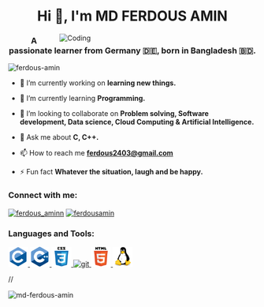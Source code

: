 <h1 align="center">Hi 👋, I'm MD FERDOUS AMIN</h1>
<img align="right" alt="Coding" width="400" src="https://media2.giphy.com/media/qgQUggAC3Pfv687qPC/giphy.gif?cid=790b7611201d89201ffce773ace4c902264fcd2901b8e2c3&rid=giphy.gif&ct=g">

<h3 align="center">A passionate learner from Germany 🇩🇪, born in Bangladesh 🇧🇩.</h3>

<p align="left"> <img src="https://komarev.com/ghpvc/?username=ferdous-amin&label=Profile%20views&color=0e75b6&style=flat" alt="ferdous-amin" /> </p>

- 🔭 I’m currently working on **learning new things.**

- 🌱 I’m currently learning **Programming.**

- 👯 I’m looking to collaborate on **Problem solving, Software development, Data science, Cloud Computing & Artificial Intelligence.**

- 💬 Ask me about **C, C++.**

- 📫 How to reach me **ferdous2403@gmail.com**

- ⚡ Fun fact **Whatever the situation, laugh and be happy.**

<h3 align="left">Connect with me:</h3>
<p align="left">
<a href="https://twitter.com/ferdous_aminn" target="blank"><img align="center" src="https://raw.githubusercontent.com/rahuldkjain/github-profile-readme-generator/master/src/images/icons/Social/twitter.svg" alt="ferdous_aminn" height="30" width="40" /></a>
<a href="https://linkedin.com/in/ferdousamin" target="blank"><img align="center" src="https://raw.githubusercontent.com/rahuldkjain/github-profile-readme-generator/master/src/images/icons/Social/linked-in-alt.svg" alt="ferdousamin" height="30" width="40" /></a>
</p>

<h3 align="left">Languages and Tools:</h3>
<p align="left"> <a href="https://www.cprogramming.com/" target="_blank" rel="noreferrer"> <img src="https://raw.githubusercontent.com/devicons/devicon/master/icons/c/c-original.svg" alt="c" width="40" height="40"/> </a> <a href="https://www.w3schools.com/cpp/" target="_blank" rel="noreferrer"> <img src="https://raw.githubusercontent.com/devicons/devicon/master/icons/cplusplus/cplusplus-original.svg" alt="cplusplus" width="40" height="40"/> </a> <a href="https://www.w3schools.com/css/" target="_blank" rel="noreferrer"> <img src="https://raw.githubusercontent.com/devicons/devicon/master/icons/css3/css3-original-wordmark.svg" alt="css3" width="40" height="40"/> </a> <a href="https://git-scm.com/" target="_blank" rel="noreferrer"> <img src="https://www.vectorlogo.zone/logos/git-scm/git-scm-icon.svg" alt="git" width="40" height="40"/> </a> <a href="https://www.w3.org/html/" target="_blank" rel="noreferrer"> <img src="https://raw.githubusercontent.com/devicons/devicon/master/icons/html5/html5-original-wordmark.svg" alt="html5" width="40" height="40"/> </a> <a href="https://www.linux.org/" target="_blank" rel="noreferrer"> <img src="https://raw.githubusercontent.com/devicons/devicon/master/icons/linux/linux-original.svg" alt="linux" width="40" height="40"/> </a> </p>

// <p><img align="center" src="https://github-readme-streak-stats.herokuapp.com/?user=ferdous-amin&" alt="md-ferdous-amin" /></p>

